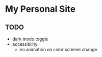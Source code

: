 # My Personal Site

## TODO

- dark mode toggle
- accessibility
  - no animation on color scheme change
